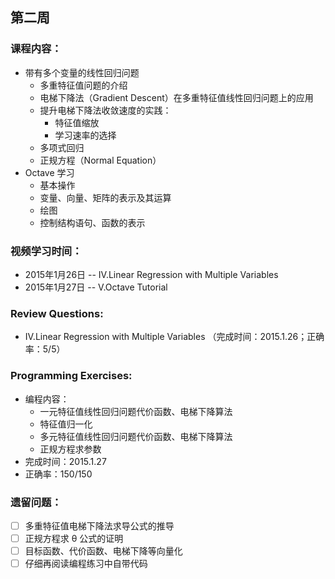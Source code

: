 ## 第二周

### 课程内容：

* 带有多个变量的线性回归问题
    * 多重特征值问题的介绍
    * 电梯下降法（Gradient Descent）在多重特征值线性回归问题上的应用
    * 提升电梯下降法收敛速度的实践：
        * 特征值缩放
        * 学习速率的选择
    * 多项式回归
    * 正规方程（Normal Equation）
* Octave 学习
    * 基本操作
    * 变量、向量、矩阵的表示及其运算
    * 绘图
    * 控制结构语句、函数的表示

### 视频学习时间：

* 2015年1月26日 -- IV.Linear Regression with Multiple Variables
* 2015年1月27日 -- V.Octave Tutorial


### Review Questions:

* IV.Linear Regression with Multiple Variables （完成时间：2015.1.26；正确率：5/5）

### Programming Exercises:

* 编程内容：
   * 一元特征值线性回归问题代价函数、电梯下降算法
   * 特征值归一化
   * 多元特征值线性回归问题代价函数、电梯下降算法
   * 正规方程求参数
* 完成时间：2015.1.27
* 正确率：150/150

### 遗留问题：

- [ ] 多重特征值电梯下降法求导公式的推导
- [ ] 正规方程求 θ 公式的证明
- [ ] 目标函数、代价函数、电梯下降等向量化
- [ ] 仔细再阅读编程练习中自带代码
